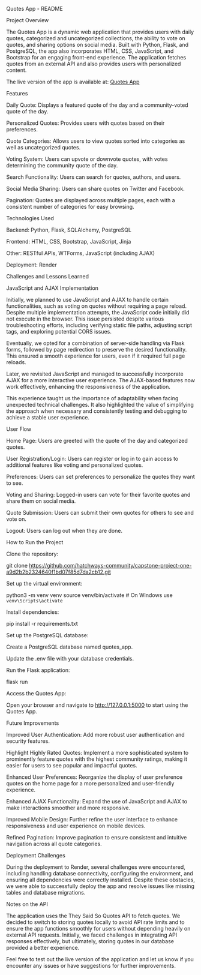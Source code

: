 Quotes App - README

Project Overview

The Quotes App is a dynamic web application that provides users with daily quotes, categorized and uncategorized collections, the ability to vote on quotes, and sharing options on social media. Built with Python, Flask, and PostgreSQL, the app also incorporates HTML, CSS, JavaScript, and Bootstrap for an engaging front-end experience. The application fetches quotes from an external API and also provides users with personalized content.

The live version of the app is available at: [Quotes App](https://quotes-project-fmxp.onrender.com)

Features

Daily Quote: Displays a featured quote of the day and a community-voted quote of the day.

Personalized Quotes: Provides users with quotes based on their preferences.

Quote Categories: Allows users to view quotes sorted into categories as well as uncategorized quotes.

Voting System: Users can upvote or downvote quotes, with votes determining the community quote of the day.

Search Functionality: Users can search for quotes, authors, and users.

Social Media Sharing: Users can share quotes on Twitter and Facebook.

Pagination: Quotes are displayed across multiple pages, each with a consistent number of categories for easy browsing.

Technologies Used

Backend: Python, Flask, SQLAlchemy, PostgreSQL

Frontend: HTML, CSS, Bootstrap, JavaScript, Jinja

Other: RESTful APIs, WTForms, JavaScript (including AJAX)

Deployment: Render

Challenges and Lessons Learned

JavaScript and AJAX Implementation

Initially, we planned to use JavaScript and AJAX to handle certain functionalities, such as voting on quotes without requiring a page reload. Despite multiple implementation attempts, the JavaScript code initially did not execute in the browser. This issue persisted despite various troubleshooting efforts, including verifying static file paths, adjusting script tags, and exploring potential CORS issues.

Eventually, we opted for a combination of server-side handling via Flask forms, followed by page redirection to preserve the desired functionality. This ensured a smooth experience for users, even if it required full page reloads.

Later, we revisited JavaScript and managed to successfully incorporate AJAX for a more interactive user experience. The AJAX-based features now work effectively, enhancing the responsiveness of the application.

This experience taught us the importance of adaptability when facing unexpected technical challenges. It also highlighted the value of simplifying the approach when necessary and consistently testing and debugging to achieve a stable user experience.

User Flow

Home Page: Users are greeted with the quote of the day and categorized quotes.

User Registration/Login: Users can register or log in to gain access to additional features like voting and personalized quotes.

Preferences: Users can set preferences to personalize the quotes they want to see.

Voting and Sharing: Logged-in users can vote for their favorite quotes and share them on social media.

Quote Submission: Users can submit their own quotes for others to see and vote on.

Logout: Users can log out when they are done.

How to Run the Project

Clone the repository:

git clone https://github.com/hatchways-community/capstone-project-one-a9d2b2b2324640f1bd07f85d7da2cb12.git

Set up the virtual environment:

python3 -m venv venv
source venv/bin/activate  # On Windows use `venv\Scripts\activate`

Install dependencies:

pip install -r requirements.txt

Set up the PostgreSQL database:

Create a PostgreSQL database named quotes_app.

Update the .env file with your database credentials.

Run the Flask application:

flask run

Access the Quotes App:

Open your browser and navigate to http://127.0.0.1:5000 to start using the Quotes App.

Future Improvements

Improved User Authentication: Add more robust user authentication and security features.

Highlight Highly Rated Quotes: Implement a more sophisticated system to prominently feature quotes with the highest community ratings, making it easier for users to see popular and impactful quotes.

Enhanced User Preferences: Reorganize the display of user preference quotes on the home page for a more personalized and user-friendly experience.

Enhanced AJAX Functionality: Expand the use of JavaScript and AJAX to make interactions smoother and more responsive.

Improved Mobile Design: Further refine the user interface to enhance responsiveness and user experience on mobile devices.

Refined Pagination: Improve pagination to ensure consistent and intuitive navigation across all quote categories.

Deployment Challenges

During the deployment to Render, several challenges were encountered, including handling database connectivity, configuring the environment, and ensuring all dependencies were correctly installed. Despite these obstacles, we were able to successfully deploy the app and resolve issues like missing tables and database migrations.

Notes on the API

The application uses the They Said So Quotes API to fetch quotes. We decided to switch to storing quotes locally to avoid API rate limits and to ensure the app functions smoothly for users without depending heavily on external API requests. Initially, we faced challenges in integrating API responses effectively, but ultimately, storing quotes in our database provided a better experience.

Feel free to test out the live version of the application and let us know if you encounter any issues or have suggestions for further improvements.